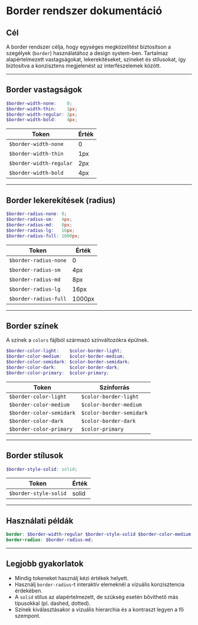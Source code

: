 # Border rendszer dokumentáció

## Cél

A border rendszer célja, hogy egységes megközelítést biztosítson a szegélyek (`border`) használatához a design system-ben. Tartalmaz alapértelmezett vastagságokat, lekerekítéseket, színeket és stílusokat, így biztosítva a konzisztens megjelenést az interfészelemek között.

----------

## Border vastagságok

```scss
$border-width-none:    0;
$border-width-thin:    1px;
$border-width-regular: 2px;
$border-width-bold:    4px;
```

| Token                  | Érték |
|------------------------|-------|
| `$border-width-none`   | 0     |
| `$border-width-thin`   | 1px   |
| `$border-width-regular`| 2px   |
| `$border-width-bold`   | 4px   |

----------

## Border lekerekítések (radius)

```scss
$border-radius-none: 0;
$border-radius-sm:   4px;
$border-radius-md:   8px;
$border-radius-lg:   16px;
$border-radius-full: 1000px;
```

| Token               | Érték   |
|---------------------|---------|
| `$border-radius-none` | 0     |
| `$border-radius-sm`   | 4px   |
| `$border-radius-md`   | 8px   |
| `$border-radius-lg`   | 16px  |
| `$border-radius-full` | 1000px|

----------

## Border színek

A színek a `colors` fájlból származó színváltozókra épülnek.

```scss
$border-color-light:    $color-border-light;
$border-color-medium:   $color-border-medium;
$border-color-semidark: $color-border-semidark;
$border-color-dark:     $color-border-dark;
$border-color-primary:  $color-primary;
```

| Token                  | Színforrás            |
|------------------------|------------------------|
| `$border-color-light`   | `$color-border-light` |
| `$border-color-medium`  | `$color-border-medium`|
| `$border-color-semidark`| `$color-border-semidark`|
| `$border-color-dark`    | `$color-border-dark`  |
| `$border-color-primary` | `$color-primary`      |

----------

## Border stílusok

```scss
$border-style-solid: solid;
```

| Token               | Érték  |
|---------------------|--------|
| `$border-style-solid` | solid |

----------

## Használati példák

```scss
border: $border-width-regular $border-style-solid $border-color-medium;
border-radius: $border-radius-md;
```

----------

## Legjobb gyakorlatok

- Mindig tokeneket használj kézi értékek helyett.
- Használj `border-radius`-t interaktív elemeknél a vizuális konzisztencia érdekében.
- A `solid` stílus az alapértelmezett, de szükség esetén bővíthető más típusokkal (pl. dashed, dotted).
- Színek kiválasztásakor a vizuális hierarchia és a kontraszt legyen a fő szempont.
